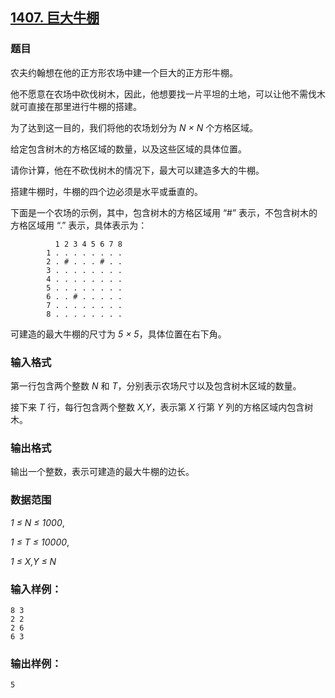 ## [1407. 巨大牛棚](https://www.acwing.com/problem/content/1409/)

### 题目

农夫约翰想在他的正方形农场中建一个巨大的正方形牛棚。

他不愿意在农场中砍伐树木，因此，他想要找一片平坦的土地，可以让他不需伐木就可直接在那里进行牛棚的搭建。

为了达到这一目的，我们将他的农场划分为 *N × N* 个方格区域。

给定包含树木的方格区域的数量，以及这些区域的具体位置。

请你计算，他在不砍伐树木的情况下，最大可以建造多大的牛棚。

搭建牛棚时，牛棚的四个边必须是水平或垂直的。

下面是一个农场的示例，其中，包含树木的方格区域用 “#” 表示，不包含树木的方格区域用 “.” 表示，具体表示为：

```
          1 2 3 4 5 6 7 8
        1 . . . . . . . .
        2 . # . . . # . .
        3 . . . . . . . .
        4 . . . . . . . .
        5 . . . . . . . .
        6 . . # . . . . .
        7 . . . . . . . .
        8 . . . . . . . .
```

可建造的最大牛棚的尺寸为 *5 × 5*，具体位置在右下角。

### 输入格式

第一行包含两个整数 *N* 和 *T*，分别表示农场尺寸以及包含树木区域的数量。

接下来 *T* 行，每行包含两个整数 *X,Y*，表示第 *X* 行第 *Y* 列的方格区域内包含树木。

### 输出格式

输出一个整数，表示可建造的最大牛棚的边长。

### 数据范围

*1 ≤ N ≤ 1000*,

*1 ≤ T ≤ 10000*,

*1 ≤ X,Y ≤ N*

### 输入样例：

```
8 3
2 2
2 6
6 3
```

### 输出样例：

```
5
```
